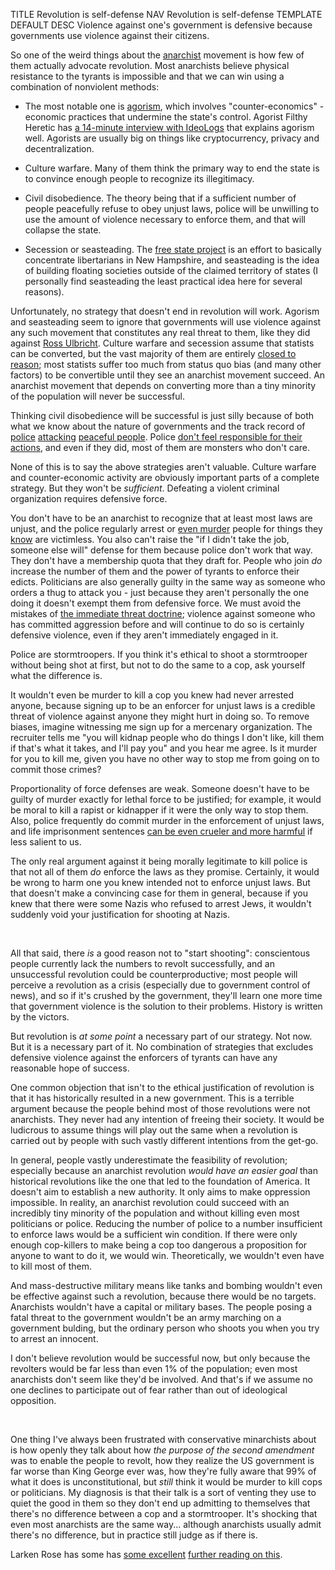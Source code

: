 TITLE Revolution is self-defense
NAV Revolution is self-defense
TEMPLATE DEFAULT
DESC Violence against one's government is defensive because governments use violence against their citizens.

So one of the weird things about the [anarchist](anarchism) movement is how few of them actually advocate revolution. Most anarchists believe physical resistance to the tyrants is impossible and that we can win using a combination of nonviolent methods:

* The most notable one is [agorism](https://en.wikipedia.org/wiki/Agorism), which involves "counter-economics" - economic practices that undermine the state's control. Agorist Filthy Heretic has [a 14-minute interview with IdeoLogs](https://www.youtube.com/watch?v=2qWg4JDaMqM) that explains agorism well. Agorists are usually big on things like cryptocurrency, privacy and decentralization.

* Culture warfare. Many of them think the primary way to end the state is to convince enough people to recognize its illegitimacy.

* Civil disobedience. The theory being that if a sufficient number of people peacefully refuse to obey unjust laws, police will be unwilling to use the amount of violence necessary to enforce them, and that will collapse the state.

* Secession or seasteading. The [free state project](https://www.fsp.org) is an effort to basically concentrate libertarians in New Hampshire, and seasteading is the idea of building floating societies outside of the claimed territory of states (I personally find seasteading the least practical idea here for several reasons).

Unfortunately, no strategy that doesn't end in revolution will work. Agorism and seasteading seem to ignore that governments will use violence against any such movement that constitutes any real threat to them, like they did against [Ross Ulbricht](https://freeross.org). Culture warfare and secession assume that statists can be converted, but the vast majority of them are entirely [closed to reason](/argument/evasion); most statists suffer too much from status quo bias (and many other factors) to be convertible until they see an anarchist movement succeed. An anarchist movement that depends on converting more than a tiny minority of the population will never be successful.

Thinking civil disobedience will be successful is just silly because of both what we know about the nature of governments and the track record of [police](https://twitter.com/TheVelvetRope__/status/1235391987332702208) [attacking](https://en.wikipedia.org/wiki/Kent_State_shootings) [peaceful people](https://reason.com/2020/03/16/maryland-man-killed-in-no-knock-swat-raid-was-shot-while-asleep-family-says/). Police [don't feel responsible for their actions](legislation_enforcement), and even if they did, most of them are monsters who don't care.

None of this is to say the above strategies aren't valuable. Culture warfare and counter-economic activity are obviously important parts of a complete strategy. But they won't be *sufficient*. Defeating a violent criminal organization requires defensive force.

You don't have to be an anarchist to recognize that at least most laws are unjust, and the police regularly arrest or [even murder](https://www.dailymail.co.uk/news/article-8357713/Minneapolis-cop-seen-kneeling-neck-black-man-moments-died.html) people for things they [know](conscience) are victimless. You also can't raise the "if I didn't take the job, someone else will" defense for them because police don't work that way. They don't have a membership quota that they draft for. People who join *do* increase the number of them and the power of tyrants to enforce their edicts. Politicians are also generally guilty in the same way as someone who orders a thug to attack you - just because they aren't personally the one doing it doesn't exempt them from defensive force. We must avoid the mistakes of [the immediate threat doctrine](retribution#the-immediate-threat-doctrine); violence against someone who has committed aggression before and will continue to do so is certainly defensive violence, even if they aren't immediately engaged in it.

Police are stormtroopers. If you think it's ethical to shoot a stormtrooper without being shot at first, but not to do the same to a cop, ask yourself what the difference is.

It wouldn't even be murder to kill a cop you knew had never arrested anyone, because signing up to be an enforcer for unjust laws is a credible threat of violence against anyone they might hurt in doing so. To remove biases, imagine witnessing me sign up for a mercenary organization. The recruiter tells me "you will kidnap people who do things I don't like, kill them if that's what it takes, and I'll pay you" and you hear me agree. Is it murder for you to kill me, given you have no other way to stop me from going on to commit those crimes?

Proportionality of force defenses are weak. Someone doesn't have to be guilty of murder exactly for lethal force to be justified; for example, it would be moral to kill a rapist or kidnapper if it were the only way to stop them. Also, police frequently do commit murder in the enforcement of unjust laws, and life imprisonment sentences [can be even crueler and more harmful](imprisonment) if less salient to us.

The only real argument against it being morally legitimate to kill police is that not all of them *do* enforce the laws as they promise. Certainly, it would be wrong to harm one you knew intended not to enforce unjust laws. But that doesn't make a convincing case for them in general, because if you knew that there were some Nazis who refused to arrest Jews, it wouldn't suddenly void your justification for shooting at Nazis.

<br>

All that said, there *is* a good reason not to "start shooting": conscientous people currently lack the numbers to revolt successfully, and an unsuccessful revolution could be counterproductive; most people will perceive a revolution as a crisis (especially due to government control of news), and so if it's crushed by the government, they'll learn one more time that government violence is the solution to their problems. History is written by the victors.

But revolution is *at some point* a necessary part of our strategy. Not now. But it is a necessary part of it. No combination of strategies that excludes defensive violence against the enforcers of tyrants can have any reasonable hope of success.

One common objection that isn't to the ethical justification of revolution is that it has historically resulted in a new government. This is a terrible argument because the people behind most of those revolutions were not anarchists. They never had any intention of freeing their society. It would be ludicrous to assume things will play out the same when a revolution is carried out by people with such vastly different intentions from the get-go.

In general, people vastly underestimate the feasibility of revolution; especially because an anarchist revolution *would have an easier goal* than historical revolutions like the one that led to the foundation of America. It doesn't aim to establish a new authority. It only aims to make oppression impossible. In reality, an anarchist revolution could succeed with an incredibly tiny minority of the population and without killing even most politicians or police. Reducing the number of police to a number insufficient to enforce laws would be a sufficient win condition. If there were only enough cop-killers to make being a cop too dangerous a proposition for anyone to want to do it, we would win. Theoretically, we wouldn't even have to kill most of them.

And mass-destructive military means like tanks and bombing wouldn't even be effective against such a revolution, because there would be no targets. Anarchists wouldn't have a capital or military bases. The people posing a fatal threat to the government wouldn't be an army marching on a government bulding, but the ordinary person who shoots you when you try to arrest an innocent.

I don't believe revolution would be successful now, but only because the revolters would be far less than even 1% of the population; even most anarchists don't seem like they'd be involved. And that's if we assume no one declines to participate out of fear rather than out of ideological opposition.

<br>

One thing I've always been frustrated with conservative minarchists about is how openly they talk about how *the purpose of the second amendment* was to enable the people to revolt, how they realize the US government is far worse than King George ever was, how they're fully aware that 99% of what it does is unconstitutional, but *still* think it would be murder to kill cops or politicians. My diagnosis is that their talk is a sort of venting they use to quiet the good in them so they don't end up admitting to themselves that there's no difference between a cop and a stormtrooper. It's shocking that even most anarchists are the same way... although anarchists usually admit there's no difference, but in practice still judge as if there is.

Larken Rose has some has [some excellent](https://www.copblock.org/5475/when-should-you-shoot-a-cop/) [further reading on this](https://www.larkenrose.com/tmds-blog/1903.html).
